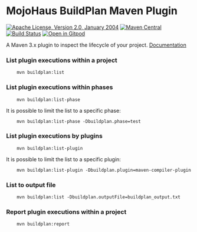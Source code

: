 # MojoHaus BuildPlan Maven Plugin

[![Apache License, Version 2.0, January 2004](https://img.shields.io/github/license/mojohaus/buildplan-maven-plugin.svg?label=License)](http://www.apache.org/licenses/)
[![Maven Central](https://img.shields.io/maven-central/v/org.codehaus.mojo/buildplan-maven-plugin.svg?label=Maven%20Central)](https://search.maven.org/artifact/org.codehaus.mojo/buildplan-maven-plugin)
[![Build Status](https://github.com/mojohaus/buildplan-maven-plugin/actions/workflows/maven.yml/badge.svg)](https://github.com/mojohaus/buildplan-maven-plugin/actions/workflows/maven.yml)
[![Open in Gitpod](https://gitpod.io/button/open-in-gitpod.svg)](https://gitpod.io/from-referrer/)

A Maven 3.x plugin to inspect the lifecycle of your project. [Documentation](http://www.mojohaus.org/buildplan-maven-plugin/)

### List plugin executions within a project

        mvn buildplan:list

### List plugin executions within phases

        mvn buildplan:list-phase

It is possible to limit the list to a specific phase:

        mvn buildplan:list-phase -Dbuildplan.phase=test

### List plugin executions by plugins

        mvn buildplan:list-plugin

It is possible to limit the list to a specific plugin:

        mvn buildplan:list-plugin -Dbuildplan.plugin=maven-compiler-plugin

### List to output file

        mvn buildplan:list -Dbuildplan.outputFile=buildplan_output.txt

### Report plugin executions within a project

        mvn buildplan:report

